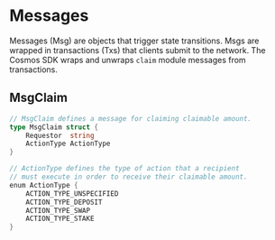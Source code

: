 <!-- order: 3 -->

# Messages

Messages (Msg) are objects that trigger state transitions. Msgs are wrapped in transactions (Txs) that clients submit to the network. The Cosmos SDK wraps and unwraps `claim` module messages from transactions.

## MsgClaim

```go
// MsgClaim defines a message for claiming claimable amount.
type MsgClaim struct {
	Requestor  string	
	ActionType ActionType
}

// ActionType defines the type of action that a recipient
// must execute in order to receive their claimable amount.
enum ActionType {
	ACTION_TYPE_UNSPECIFIED
	ACTION_TYPE_DEPOSIT
	ACTION_TYPE_SWAP
	ACTION_TYPE_STAKE
}
```

